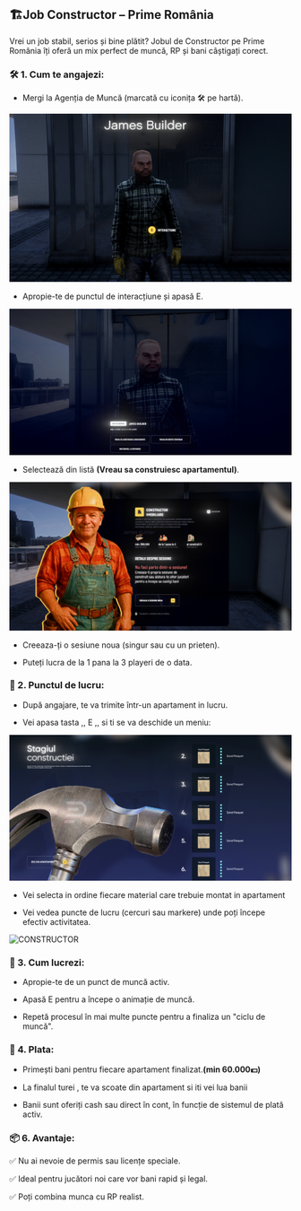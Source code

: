 
## 🏗️Job Constructor – Prime România
Vrei un job stabil, serios și bine plătit? Jobul de Constructor pe Prime România îți oferă un mix perfect de muncă, RP și bani câștigați corect.

### 🛠️ 1. Cum te angajezi:
* Mergi la Agenția de Muncă (marcată cu iconița 🛠️ pe hartă).

![CONSTRUCTOR](/public/img/constructor1.png)

* Apropie-te de punctul de interacțiune și apasă E.

![CONSTRUCTOR](/public/img/constructor2.png)

* Selectează din listă **(Vreau sa construiesc apartamentul)**.

![CONSTRUCTOR](/public/img/constuctor3.png)

* Creeaza-ți o sesiune noua (singur sau cu un prieten).

* Puteți lucra de la 1 pana la 3 playeri de o data.

### 📍 2. Punctul de lucru:
* După angajare, te va trimite într-un apartament in lucru.

* Vei apasa tasta ,, E ,, si ti se va deschide un meniu:

![CONSTRUCTOR](/public/img/constructor4.png)

* Vei selecta in ordine fiecare material care trebuie montat in apartament

* Vei vedea puncte de lucru (cercuri sau markere) unde poți începe efectiv activitatea.

![CONSTRUCTOR](/public/img/constructor5.png)

### 👷 3. Cum lucrezi:
* Apropie-te de un punct de muncă activ.

* Apasă E pentru a începe o animație de muncă.

* Repetă procesul în mai multe puncte pentru a finaliza un "ciclu de muncă".

### 💼 4. Plata:
* Primești bani pentru fiecare apartament finalizat.**(min 60.000💵)**

* La finalul turei , te va scoate din apartament si iti vei lua banii 

* Banii sunt oferiți cash sau direct în cont, în funcție de sistemul de plată activ.

### 📦 6. Avantaje:
✅ Nu ai nevoie de permis sau licențe speciale.

✅ Ideal pentru jucători noi care vor bani rapid și legal.

✅ Poți combina munca cu RP realist.


